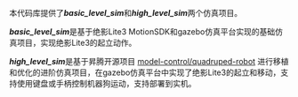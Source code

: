 本代码库提供了***basic_level_sim***和***high_level_sim***两个仿真项目。

***basic_level_sim***是基于绝影Lite3 MotionSDK和gazebo仿真平台实现的基础仿真项目，实现绝影Lite3的起立动作。

***high_level_sim***是基于昇腾开源项目 [model-control/quadruped-robot](https://gitee.com/HUAWEI-ASCEND/quadruped-robot/tree/master/model-control) 进行移植和优化的进阶仿真项目，在gazebo仿真平台中实现了绝影Lite3的起立和移动，支持使用键盘或手柄控制机器狗运动，支持部署到实机。

